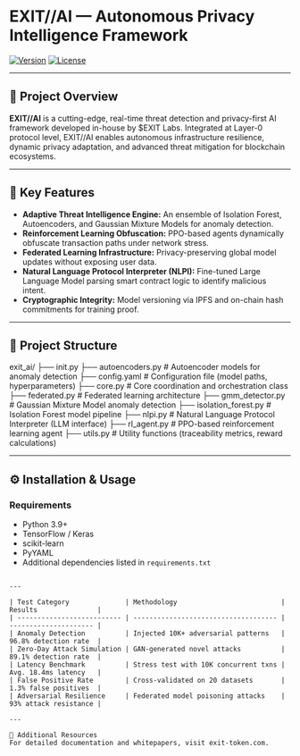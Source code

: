 # EXIT//AI — Autonomous Privacy Intelligence Framework

[![Version](https://img.shields.io/badge/version-0.1.0-blue.svg)]()
[![License](https://img.shields.io/badge/license-MIT-green.svg)]()

---

## 🚀 Project Overview

**EXIT//AI** is a cutting-edge, real-time threat detection and privacy-first AI framework developed in-house by $EXIT Labs. Integrated at Layer-0 protocol level, EXIT//AI enables autonomous infrastructure resilience, dynamic privacy adaptation, and advanced threat mitigation for blockchain ecosystems.

---

## 🔑 Key Features

- **Adaptive Threat Intelligence Engine:** An ensemble of Isolation Forest, Autoencoders, and Gaussian Mixture Models for anomaly detection.
- **Reinforcement Learning Obfuscation:** PPO-based agents dynamically obfuscate transaction paths under network stress.
- **Federated Learning Infrastructure:** Privacy-preserving global model updates without exposing user data.
- **Natural Language Protocol Interpreter (NLPI):** Fine-tuned Large Language Model parsing smart contract logic to identify malicious intent.
- **Cryptographic Integrity:** Model versioning via IPFS and on-chain hash commitments for training proof.

---

## 📂 Project Structure

exit_ai/
├── init.py
├── autoencoders.py # Autoencoder models for anomaly detection
├── config.yaml # Configuration file (model paths, hyperparameters)
├── core.py # Core coordination and orchestration class
├── federated.py # Federated learning architecture
├── gmm_detector.py # Gaussian Mixture Model anomaly detection
├── isolation_forest.py # Isolation Forest model pipeline
├── nlpi.py # Natural Language Protocol Interpreter (LLM interface)
├── rl_agent.py # PPO-based reinforcement learning agent
├── utils.py # Utility functions (traceability metrics, reward calculations)

---

## ⚙️ Installation & Usage

### Requirements

- Python 3.9+
- TensorFlow / Keras
- scikit-learn
- PyYAML
- Additional dependencies listed in `requirements.txt`

```

---

| Test Category              | Methodology                          | Results               |
| -------------------------- | ------------------------------------ | --------------------- |
| Anomaly Detection          | Injected 10K+ adversarial patterns   | 96.8% detection rate  |
| Zero-Day Attack Simulation | GAN-generated novel attacks          | 89.1% detection rate  |
| Latency Benchmark          | Stress test with 10K concurrent txns | Avg. 18.4ms latency   |
| False Positive Rate        | Cross-validated on 20 datasets       | 1.3% false positives  |
| Adversarial Resilience     | Federated model poisoning attacks    | 93% attack resistance |

---

📖 Additional Resources
For detailed documentation and whitepapers, visit exit-token.com.
